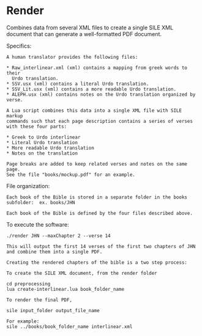 # Render

Combines data from several XML files to create a single SILE XML document
that can generate a well-formatted PDF document.

Specifics:

    A human translator provides the following files:

    * Raw_interlinear.xml (xml) contains a mapping from greek words to their
      Urdo translation.
    * SSV.usx (xml) contains a literal Urdo translation.
    * SSV_Lit.usx (xml) contains a more readable Urdo translation.
    * ALEPH.usx (xml) contains notes on the Urdo translation organized by verse.

    A Lua script combines this data into a single XML file with SILE markup
    commands such that each page description contains a series of verses
    with these four parts:

    * Greek to Urdo interlinear
    * Literal Urdo translation
    * More readable Urdo translation
    * Notes on the translation

    Page breaks are added to keep related verses and notes on the same page.
    See the file "books/mockup.pdf" for an example.

File organization:

    Each book of the Bible is stored in a separate folder in the books
    subfolder:  ex. books/JHN

    Each book of the Bible is defined by the four files described above.

To execute the software:

    ./render JHN --maxChapter 2 --verse 14

    This will output the first 14 verses of the first two chapters of JHN and combine them into a single PDF.

    Creating the rendered chapters of the bible is a two step process:

    To create the SILE XML document, from the render folder

    cd preprocessing
    lua create-interlinear.lua book_folder_name

    To render the final PDF,

    sile input_folder output_file_name

    For example:
    sile ../books/book_folder_name interlinear.xml
